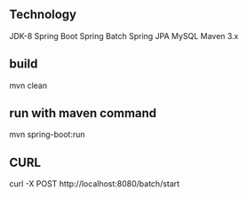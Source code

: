 ## Technology
JDK-8
Spring Boot 
Spring Batch
Spring JPA
MySQL
Maven 3.x

## build
mvn clean

## run with maven command
mvn spring-boot:run

## CURL
curl -X POST http://localhost:8080/batch/start